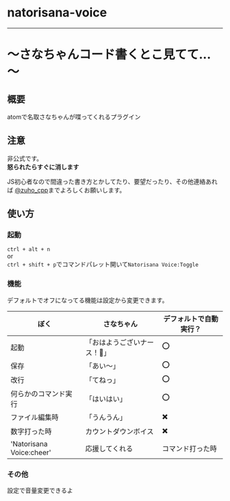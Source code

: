 # natorisana-voice
----
# ～さなちゃんコード書くとこ見てて...～

## 概要
atomで名取さなちゃんが喋ってくれるプラグイン

## 注意
非公式です。  
**怒られたらすぐに消します**  

JS初心者なので間違った書き方とかしてたり、要望だったり、その他連絡あれば [@zuho_cpp](https://twitter.com/zuho_cpp)までよろしくお願いします。

## 使い方

### 起動
`ctrl + alt + n`  
or  
`ctrl + shift + p`でコマンドパレット開いて`Natorisana Voice:Toggle`

### 機能
デフォルトでオフになってる機能は設定から変更できます。  

|ぼく  |さなちゃん  |デフォルトで自動実行？  |
|---|---|---|
|起動                    |「おはようございナース！🍆」  |⭕  |
|保存                    |「あい～」  |⭕  |
|改行                    |「てねっ」  |⭕  |
|何らかのコマンド実行      |「はいはい」  |⭕  |
|ファイル編集時           |「うんうん」  |✖️  |
|数字打った時             |カウントダウンボイス  |✖️  |
|'Natorisana Voice:cheer'|応援してくれる|コマンド打った時 |

### その他
設定で音量変更できるよ
